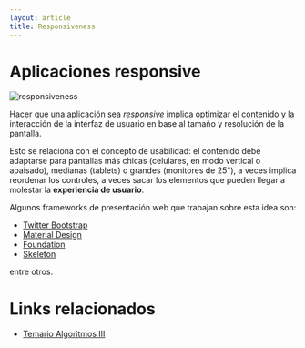 ```yaml
---
layout: article
title: Responsiveness
---
```


# Aplicaciones responsive

![responsiveness](/img/Responsiveness.jpg)

Hacer que una aplicación sea *responsive* implica optimizar el contenido y la interacción de la interfaz de usuario en base al tamaño y resolución de la pantalla.

Esto se relaciona con el concepto de usabilidad: el contenido debe adaptarse para pantallas más chicas (celulares, en modo vertical o apaisado), medianas (tablets) o grandes (monitores de 25"), a veces implica reordenar los controles, a veces sacar los elementos que pueden llegar a molestar la **experiencia de usuario**.

Algunos frameworks de presentación web que trabajan sobre esta idea son:

- [Twitter Bootstrap](https://getbootstrap.com)
- [Material Design](https://material.io/)
- [Foundation](http://foundation.zurb.com/)
- [Skeleton](http://getskeleton.com/)

entre otros.

# Links relacionados

-   [Temario Algoritmos III](algo3-temario.html)


